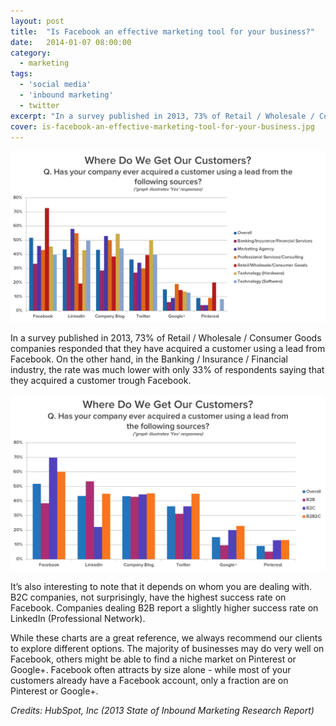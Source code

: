 ```yaml
---
layout: post
title:  "Is Facebook an effective marketing tool for your business?"
date:   2014-01-07 08:00:00
category:
  - marketing
tags:
  - 'social media'
  - 'inbound marketing'
  - twitter
excerpt: "In a survey published in 2013, 73% of Retail / Wholesale / Consumer Goods companies responded that they have acquired a customer using a lead from Facebook."
cover: is-facebook-an-effective-marketing-tool-for-your-business.jpg
---
```


![Where do we get our customers?](/assets/images/archive/blog/is-facebook-an-effective-marketing-tool-for-your-business-01.png)

In a survey published in 2013, 73% of Retail / Wholesale / Consumer Goods companies responded that they have acquired a customer using a lead from Facebook. On the other hand, in the Banking / Insurance / Financial industry, the rate was much lower with only 33% of respondents saying that they acquired a customer trough Facebook.

![Where do we get our customers?](/assets/images/archive/blog/is-facebook-an-effective-marketing-tool-for-your-business-02.png)

It’s also interesting to note that it depends on whom you are dealing with. B2C companies, not surprisingly, have the highest success rate on Facebook. Companies dealing B2B report a slightly higher success rate on LinkedIn (Professional Network).

While these charts are a great reference, we always recommend our clients to explore different options. The majority of businesses may do very well on Facebook, others might be able to find a niche market on Pinterest or Google+. Facebook often attracts by size alone - while most of your customers already have a Facebook account, only a fraction are on Pinterest or Google+.

_Credits: HubSpot, Inc (2013 State of Inbound Marketing Research Report)_
